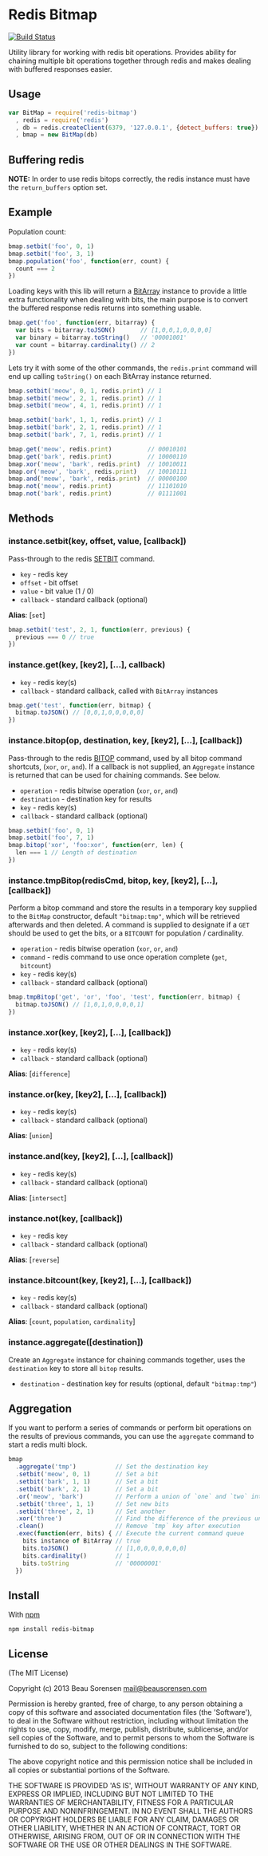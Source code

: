 
Redis Bitmap
============

[![Build Status](https://secure.travis-ci.org/sorensen/redis-bitmap.png)](http://travis-ci.org/sorensen/redis-bitmap)

Utility library for working with redis bit operations. Provides ability for chaining 
multiple bit operations together through redis and makes dealing with buffered 
responses easier.

Usage
-----

```js
var BitMap = require('redis-bitmap')
  , redis = require('redis')
  , db = redis.createClient(6379, '127.0.0.1', {detect_buffers: true})
  , bmap = new BitMap(db)
```


Buffering redis
---------------

**NOTE:** In order to use redis bitops correctly, the redis instance must have the 
`return_buffers` option set.


Example
-------

Population count:

```js
bmap.setbit('foo', 0, 1)
bmap.setbit('foo', 3, 1)
bmap.population('foo', function(err, count) {
  count === 2
})
```

Loading keys with this lib will return a [BitArray](https://github.com/sorensen/node-bitarray) 
instance to provide a little extra functionality when dealing with bits, the 
main purpose is to convert the buffered response redis returns into something usable.

```js
bmap.get('foo', function(err, bitarray) {
  var bits = bitarray.toJSON()       // [1,0,0,1,0,0,0,0]
  var binary = bitarray.toString()   // '00001001'
  var count = bitarray.cardinality() // 2
})
```

Lets try it with some of the other commands, the `redis.print` command will 
end up calling `toString()` on each BitArray instance returned.

```js
bmap.setbit('meow', 0, 1, redis.print) // 1
bmap.setbit('meow', 2, 1, redis.print) // 1
bmap.setbit('meow', 4, 1, redis.print) // 1

bmap.setbit('bark', 1, 1, redis.print) // 1
bmap.setbit('bark', 2, 1, redis.print) // 1
bmap.setbit('bark', 7, 1, redis.print) // 1

bmap.get('meow', redis.print)          // 00010101
bmap.get('bark', redis.print)          // 10000110
bmap.xor('meow', 'bark', redis.print)  // 10010011
bmap.or('meow', 'bark', redis.print)   // 10010111
bmap.and('meow', 'bark', redis.print)  // 00000100
bmap.not('meow', redis.print)          // 11101010
bmap.not('bark', redis.print)          // 01111001
```

Methods
-------

### instance.setbit(key, offset, value, [callback])

Pass-through to the redis [SETBIT](http://redis.io/commands/bitop) command.

* `key` - redis key
* `offset` - bit offset
* `value` - bit value (1 / 0)
* `callback` - standard callback (optional)

**Alias**: [`set`]

```js
bmap.setbit('test', 2, 1, function(err, previous) {
  previous === 0 // true
})
```


### instance.get(key, [key2], […], callback)

* `key` - redis key(s)
* `callback` - standard callback, called with `BitArray` instances

```js
bmap.get('test', function(err, bitmap) {
  bitmap.toJSON() // [0,0,1,0,0,0,0,0]
})
```


### instance.bitop(op, destination, key, [key2], […], [callback])

Pass-through to the redis [BITOP](http://redis.io/commands/bitop) command, used by 
all bitop command shortcuts, (`xor`, `or`, `and`). If a callback is not supplied, 
an `Aggregate` instance is returned that can be used for chaining commands. See below.

* `operation` - redis bitwise operation (`xor`, `or`, `and`)
* `destination` - destination key for results
* `key` - redis key(s)
* `callback` - standard callback (optional)

```js
bmap.setbit('foo', 0, 1)
bmap.setbit('foo', 7, 1)
bmap.bitop('xor', 'foo:xor', function(err, len) {
  len === 1 // Length of destination
})
```


### instance.tmpBitop(redisCmd, bitop, key, [key2], […], [callback])

Perform a bitop command and store the results in a temporary key supplied to 
the `BitMap` constructor, default `"bitmap:tmp"`, which will be retrieved afterwards 
and then deleted. A command is supplied to designate if a `GET` should be used 
to get the bits, or a `BITCOUNT` for population / cardinality.

* `operation` - redis bitwise operation (`xor`, `or`, `and`)
* `command` - redis command to use once operation complete (`get`, `bitcount`)
* `key` - redis key(s)
* `callback` - standard callback (optional)

```js
bmap.tmpBitop('get', 'or', 'foo', 'test', function(err, bitmap) {
  bitmap.toJSON() // [1,0,1,0,0,0,0,1]
})
```


### instance.xor(key, [key2], […], [callback])

* `key` - redis key(s)
* `callback` - standard callback (optional)

**Alias**: [`difference`]


### instance.or(key, [key2], […], [callback])

* `key` - redis key(s)
* `callback` - standard callback (optional)

**Alias**: [`union`]


### instance.and(key, [key2], […], [callback])

* `key` - redis key(s)
* `callback` - standard callback (optional)

**Alias**: [`intersect`]


### instance.not(key, [callback])

* `key` - redis key
* `callback` - standard callback (optional)

**Alias**: [`reverse`]


### instance.bitcount(key, [key2], […], [callback])

* `key` - redis key(s)
* `callback` - standard callback (optional)

**Alias**: [`count`, `population`, `cardinality`]


### instance.aggregate([destination])

Create an `Aggregate` instance for chaining commands together, uses the `destination` 
key to store all `bitop` results.

* `destination` - destination key for results (optional, default `"bitmap:tmp"`)


Aggregation
-----------

If you want to perform a series of commands or perform bit operations on the results
of previous commands, you can use the `aggregate` command to start a redis multi block.

```js
bmap
  .aggregate('tmp')           // Set the destination key
  .setbit('meow', 0, 1)       // Set a bit
  .setbit('bark', 1, 1)       // Set a bit
  .setbit('bark', 2, 1)       // Set a bit
  .or('meow', 'bark')         // Perform a union of `one` and `two` into `tmp`
  .setbit('three', 1, 1)      // Set new bits
  .setbit('three', 2, 1)      // Set another
  .xor('three')               // Find the difference of the previous union with `three`
  .clean()                    // Remove `tmp` key after execution
  .exec(function(err, bits) { // Execute the current command queue  
    bits instance of BitArray // true
    bits.toJSON()             // [1,0,0,0,0,0,0,0]
    bits.cardinality()        // 1
    bits.toString             // '00000001'
  })
```


Install
-------

With [npm](https://npmjs.org)

```
npm install redis-bitmap
```


License
-------

(The MIT License)

Copyright (c) 2013 Beau Sorensen <mail@beausorensen.com>

Permission is hereby granted, free of charge, to any person obtaining
a copy of this software and associated documentation files (the
'Software'), to deal in the Software without restriction, including
without limitation the rights to use, copy, modify, merge, publish,
distribute, sublicense, and/or sell copies of the Software, and to
permit persons to whom the Software is furnished to do so, subject to
the following conditions:

The above copyright notice and this permission notice shall be
included in all copies or substantial portions of the Software.

THE SOFTWARE IS PROVIDED 'AS IS', WITHOUT WARRANTY OF ANY KIND,
EXPRESS OR IMPLIED, INCLUDING BUT NOT LIMITED TO THE WARRANTIES OF
MERCHANTABILITY, FITNESS FOR A PARTICULAR PURPOSE AND NONINFRINGEMENT.
IN NO EVENT SHALL THE AUTHORS OR COPYRIGHT HOLDERS BE LIABLE FOR ANY
CLAIM, DAMAGES OR OTHER LIABILITY, WHETHER IN AN ACTION OF CONTRACT,
TORT OR OTHERWISE, ARISING FROM, OUT OF OR IN CONNECTION WITH THE
SOFTWARE OR THE USE OR OTHER DEALINGS IN THE SOFTWARE.